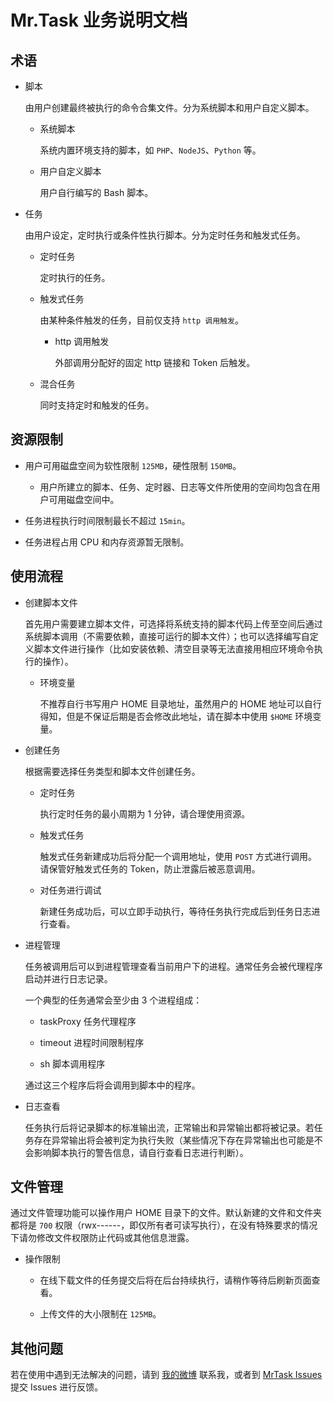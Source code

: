 # Mr.Task 业务说明文档

## 术语

- 脚本

  由用户创建最终被执行的命令合集文件。分为系统脚本和用户自定义脚本。
 
  - 系统脚本

    系统内置环境支持的脚本，如 `PHP`、`NodeJS`、`Python` 等。

  - 用户自定义脚本

    用户自行编写的 Bash 脚本。

- 任务

  由用户设定，定时执行或条件性执行脚本。分为定时任务和触发式任务。
    
    - 定时任务

      定时执行的任务。

    - 触发式任务

      由某种条件触发的任务，目前仅支持 `http 调用触发`。
      - http 调用触发

        外部调用分配好的固定 http 链接和 Token 后触发。
    
    - 混合任务
    
      同时支持定时和触发的任务。

## 资源限制

- 用户可用磁盘空间为软性限制 `125MB`，硬性限制 `150MB`。
    
    - 用户所建立的脚本、任务、定时器、日志等文件所使用的空间均包含在用户可用磁盘空间中。


- 任务进程执行时间限制最长不超过 `15min`。

- 任务进程占用 CPU 和内存资源暂无限制。

## 使用流程

- 创建脚本文件

  首先用户需要建立脚本文件，可选择将系统支持的脚本代码上传至空间后通过系统脚本调用（不需要依赖，直接可运行的脚本文件）；也可以选择编写自定义脚本文件进行操作（比如安装依赖、清空目录等无法直接用相应环境命令执行的操作）。

  - 环境变量

    不推荐自行书写用户 HOME 目录地址，虽然用户的 HOME 地址可以自行得知，但是不保证后期是否会修改此地址，请在脚本中使用 `$HOME` 环境变量。

- 创建任务

  根据需要选择任务类型和脚本文件创建任务。

  - 定时任务

    执行定时任务的最小周期为 1 分钟，请合理使用资源。

  - 触发式任务

    触发式任务新建成功后将分配一个调用地址，使用 `POST` 方式进行调用。请保管好触发式任务的 Token，防止泄露后被恶意调用。

  - 对任务进行调试

    新建任务成功后，可以立即手动执行，等待任务执行完成后到任务日志进行查看。

- 进程管理

  任务被调用后可以到进程管理查看当前用户下的进程。通常任务会被代理程序启动并进行日志记录。

  一个典型的任务通常会至少由 3 个进程组成：

    - taskProxy 任务代理程序

    - timeout 进程时间限制程序

    - sh 脚本调用程序

  通过这三个程序后将会调用到脚本中的程序。

- 日志查看

  任务执行后将记录脚本的标准输出流，正常输出和异常输出都将被记录。若任务存在异常输出将会被判定为执行失败（某些情况下存在异常输出也可能是不会影响脚本执行的警告信息，请自行查看日志进行判断）。

## 文件管理

通过文件管理功能可以操作用户 HOME 目录下的文件。默认新建的文件和文件夹都将是 `700` 权限（rwx------，即仅所有者可读写执行），在没有特殊要求的情况下请勿修改文件权限防止代码或其他信息泄露。

- 操作限制

  - 在线下载文件的任务提交后将在后台持续执行，请稍作等待后刷新页面查看。

  - 上传文件的大小限制在 `125MB`。


## 其他问题

若在使用中遇到无法解决的问题，请到 [我的微博](https://weibo.com/7053709160/) 联系我，或者到 [MrTask Issues](https://github.com/Tuisku-L/Ask.MrTask.Tools/issues) 提交 Issues 进行反馈。
